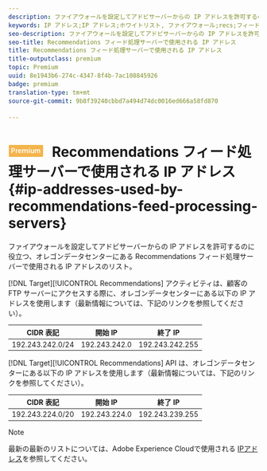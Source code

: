 ```yaml
---
description: ファイアウォールを設定してアドビサーバーからの IP アドレスを許可するのに役立つ、オレゴンデータセンターにある Recommendations フィード処理サーバーで使用される IP アドレスのリスト。
keywords: IP アドレス;IP アドレス;ホワイトリスト, ファイアウォール;recs;フィード;サーバー; adobe experience cloud;recommendations
seo-description: ファイアウォールを設定してアドビサーバーからの IP アドレスを許可するのに役立つ、オレゴンデータセンターにある Recommendations フィード処理サーバーで使用される IP アドレスのリスト。
seo-title: Recommendations フィード処理サーバーで使用される IP アドレス
title: Recommendations フィード処理サーバーで使用される IP アドレス
title-outputclass: premium
topic: Premium
uuid: 8e1943b6-274c-4347-8f4b-7ac108845926
badge: premium
translation-type: tm+mt
source-git-commit: 9b8f39240cbbd7a494d74dc0016ed666a58fd870

---
```



# ![PREMIUM](/help/assets/premium.png) Recommendations フィード処理サーバーで使用される IP アドレス{#ip-addresses-used-by-recommendations-feed-processing-servers}

ファイアウォールを設定してアドビサーバーからの IP アドレスを許可するのに役立つ、オレゴンデータセンターにある Recommendations フィード処理サーバーで使用される IP アドレスのリスト。

[!DNL Target][!UICONTROL  Recommendations] アクティビティは、顧客の FTP サーバーにアクセスする際に、オレゴンデータセンターにある以下の IP アドレスを使用します（最新情報については、下記のリンクを参照してください）。

| CIDR 表記 | 開始 IP | 終了 IP |
|---|---|---|
| 192.243.242.0/24 | 192.243.242.0 | 192.243.242.255 |

[!DNL Target][!UICONTROL  Recommendations] API は、オレゴンデータセンターにある以下の IP アドレスを使用します（最新情報については、下記のリンクを参照してください）。

| CIDR 表記 | 開始 IP | 終了 IP |
|---|---|---|
| 192.243.224.0/20 | 192.243.224.0 | 192.243.239.255 |

>[!NOTE]
>
>最新の最新のリストについては、Adobe Experience Cloudで使用される [IPアドレス](https://helpx.adobe.com/analytics/kb/adobe-ip-addresses.html)を参照してください。

